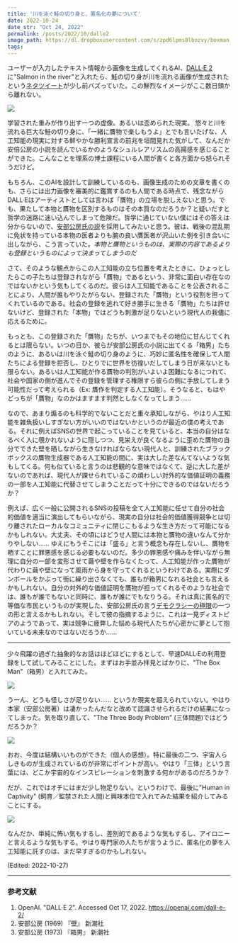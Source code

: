 ```yaml
---
title: '川を泳ぐ鮭の切り身と、匿名化の夢について'
date: 2022-10-24
date_str: "Oct 24, 2022"
permalink: /posts/2022/10/dalle2
image_path: https://dl.dropboxusercontent.com/s/zpd6lpms8lbozvy/boxman.PNG?dl=0
tags:
---
```

ユーザーが入力したテキスト情報から画像を生成してくれるAI、[DALL·E 2](https://openai.com/dall-e-2/)に"Salmon in the river"と入れたら、鮭の切り身が川を流れる画像が生成されたという[ネタツイート](https://twitter.com/ciura_victor/status/1581613573960179712)が少し前バズっていた。この鮮烈なイメージがここ数日頭から離れない。

<img src = "https://dl.dropboxusercontent.com/s/gl8rmzy37t9c7xw/salmon.JPG?dl=0">

学習された重みが作り出す一つの虚像。あるいは歪められた現実。
悠々と川を流れる巨大な鮭の切り身に、「一緒に贋物で楽しもうよ」とでも言いたげな、人工知能の現実に対する鮮やかな勝利宣言の前兆を垣間見れた気がして、なんだか安倍公房の小説を読んでいるかのようなシュルレアリスムの高揚感を感じることができた。こんなことを理系の博士課程にいる人間が書くと各方面から怒られそうだけど。

もちろん、このAIを設計して訓練しているのも、画像生成のための文章を書くのも、さらには出力画像を審美的に鑑賞するのも人間である時点で、残念ながらDALL·Eはアーティストとしては言わば「贋物」の立場を脱しえないと思う。でも、果たして本物と贋物を区別するものはその本質なのだろうか？と疑いだすと哲学の迷路に迷い込んでしまって危険だ。哲学に通じていない僕にはその答えは分からないので、[安部公房氏の説](https://www.youtube.com/watch?v=QN68K4CZIOE)を採用してみたいと思う。彼は、戦後の混乱期に免状を持っている本物の医者よりも腕の良い贋医者が沢山いた例を引き合いに出しながら、こう言っていた。*本物と贋物というものは、実際の内容であるよりも登録というものによって決まってしまうのだ*

さて、そのような観点からこの人工知能の立ち位置を考えたときに、ひょっとしたらこの子たちは登録されながら「贋物」であるという、非常に面白い存在なのではないかという気もしてくるのだ。彼らは人工知能であることを公表されることにより、人間が誰もやりたがらない、登録された「贋物」という役割を担ってくれているのである。社会の登録を逃れて好き勝手に生きる「贋物」たちは許せないけど、登録された「本物」ではどうも刺激が足りないという現代人の我儘に応えるために。

もっとも、この登録された「贋物」たちが、いつまでもその地位に甘んじてくれるとは限らない。いつの日か、彼らが安部公房氏の小説に出てくる「箱男」たちのように、あるいは川を泳ぐ鮭の切り身のように、巧妙に匿名性を確保して人間たちによる登録を拒否し、ひとりでに世界を彷徨いだしてしまう日が来ないとも限らない。あるいは人工知能が作る贋物の判別がいよいよ困難になるにつれて、社会や国家の側が進んでその登録を管理する権限すら彼らの側に手放してしまう可能性だって考えられる（Ex: 贋作を判定する人工知能）。そうなると、もはやどっちが「贋物」なのかはますます判然としなくなってしまう......

なので、あまり煽るのも科学的でないことだと重々承知しながら、やはり人工知能を雑魚扱いしすぎない方がいいのではないかというのが最近の僕の考えである。それに例えばSNSの世界で起こっていることを見ていると、本当の自分はなるべく人に覗かれないように隠しつつ、見栄えが良くなるように歪めた贋物の自分でできた壁を晒しながら生きなければならない現代人と、訓練されたブラックボックスの贋物生成器である人工知能の間に、実は大した差なんてないような気もしてくる。何も似ていると言うのは悲観的な意味ではなくて、逆に大した差がないのであれば、現代人が課せられているこの煩わしい対外的な価値証明の義務の一部を人工知能に代替させてしまうことだって十分にできるのではないだろうか？

例えば、広く一般に公開されるSNSの投稿を全て人工知能に任せて自分の社会的価値を適当に演出してもらいながら、現実の自分は社会的価値獲得競争とは切り離されたローカルなコミュニティに閉じこもるような生き方だって可能になるかもしれない。大丈夫、その頃にはどうせ人間には本物と贋物の違いなんて分かりやしない...... ゆえにもうそこには「盛る」と言う概念も存在しないし、贋物を晒すことに罪悪感を感じる必要もないのだ。多少の罪悪感や痛みを伴いながら無理に自分の一部を変形させて繭や壁を作らなくたって、人工知能が作った贋物が代わりに繭や壁になって風雨から身を守ってくれるというわけである。実際にダンボールをかぶって街に繰り出さなくても、誰もが箱男になれる社会とも言えるかもしれない。自分の対外的な価値証明を贋物が担ってくれるそのような社会では、誰もが誰でもないと同時に、誰もが誰にでもなりうる。それは真に匿名的で等価な市民というものが実現した、安部公房氏の言う[デモクラシーの極限](https://www.youtube.com/watch?v=IEgC_oIPzV4)の一つの形と言えるかもしれない。そして彼の指摘するように、これは一見ディストピアのようであって、実は競争に疲弊した悩める現代人たちが心密かに夢として抱いている未来なのではないだろうか......

---

少々飛躍の過ぎた抽象的なお話はほどほどにするとして、早速DALL·Eの利用登録をして試してみることにした。まずはお手並み拝見とばかりに、"The Box Man"（箱男）と入れてみた。

<img src = "https://dl.dropboxusercontent.com/s/zpd6lpms8lbozvy/boxman.PNG?dl=0">

うーん、どうも怪しさが足りない...... というか現実を超えられていない。やはり本家（安部公房著）は凄かったんだなと改めて認識させられるだけの結果になってしまった。気を取り直して、"The Three Body Problem" (三体問題)ではどうだろうか？

<img src = "https://dl.dropboxusercontent.com/s/zswuxeu46tbeiyd/ThreeBodyProblem.jpg?dl=0">

おお、今度は結構いいものができた（個人の感想）。特に最後の二つ、宇宙人らしきものが生成されているのが非常にポイントが高い。やはり「三体」という言葉には、どこか宇宙的なインスピレーションを刺激する何かがあるのだろうか？

だが、これではオチにはまだ少し物足りない。というわけで、最後に"Human in Captivity" (飼育／監禁された人間)と興味本位で入れてみた結果を紹介してみることにする。

<img src = "https://dl.dropboxusercontent.com/s/siyz6jthy12elrw/human.jpg?dl=0">

なんだか、単純に怖い気もするし、差別的であるような気もするし、アイロニーと言えるような気もする。やはり専門家の人たちが言うように、匿名化の夢を人工知能に託すのは、まだ早すぎるのかもしれない。

(Edited: 2022-10-27)

---
### 参考文献
1. OpenAI. "DALL·E 2". Accessed Oct 17, 2022. https://openai.com/dall-e-2/
2. 安部公房 (1969) 『壁』 新潮社
3. 安部公房 (1973) 『箱男』 新潮社

